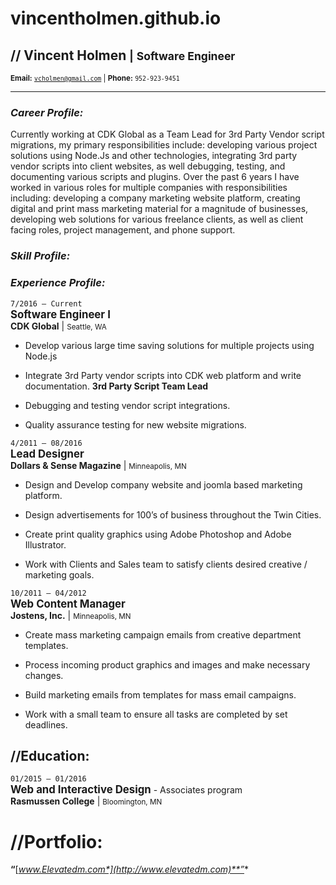# vincentholmen.github.io

## // Vincent Holmen <small>|</small> <small>Software Engineer</small>  
<small>**Email:** [`vcholmen@gmail.com`](mailto:vcholmen@gmail.com) | **Phone:** `952-923-9451`</small>

---
### *Career Profile:*  
Currently working at CDK Global as a Team Lead for 3rd Party Vendor
script migrations, my primary responsibilities include: developing
various project solutions using Node.Js and other technologies,
integrating 3rd party vendor scripts into client websites, as well
debugging, testing, and documenting various scripts and plugins. Over
the past 6 years I have worked in various roles for multiple companies
with responsibilities including: developing a company marketing website
platform, creating digital and print mass marketing material for a
magnitude of businesses, developing web solutions for various freelance
clients, as well as client facing roles, project management, and phone
support.

### *Skill Profile:*



### *Experience Profile:*


`7/2016 – Current`  
<span><big>**Software Engineer I**</big></span>  
<span>**CDK Global** | <small>Seattle, WA</small></span>  


-   Develop various large time saving solutions for multiple projects
    using Node.js

-   Integrate 3rd Party vendor scripts into CDK web platform and write
    documentation. **3rd Party Script Team Lead**  

-   Debugging and testing vendor script integrations.

-   Quality assurance testing for new website migrations.


`4/2011 – 08/2016`  
<span><big>**Lead Designer**</big></span>  
<span>**Dollars & Sense Magazine** | <small>Minneapolis, MN</small></span>  


-   Design and Develop company website and joomla based marketing
    platform.

-   Design advertisements for 100’s of business throughout the Twin
    Cities.

-   Create print quality graphics using Adobe Photoshop and Adobe
    Illustrator.

-   Work with Clients and Sales team to satisfy clients desired creative
    / marketing goals.



`10/2011 – 04/2012`  
<span><big>**Web Content Manager**</big></span>  
<span>**Jostens, Inc.** | <small>Minneapolis, MN</small></span>  

-   Create mass marketing campaign emails from creative department
    templates.

-   Process incoming product graphics and images and make necessary
    changes.


-   Build marketing emails from templates for mass email campaigns.

-   Work with a small team to ensure all tasks are completed by set
    deadlines.



## **//Education:**

`01/2015 – 01/2016`  
<span><big>**Web and Interactive Design**</big> - Associates program</span>  
<span>**Rasmussen College** | <small>Bloomington, MN</small></span>

**//Portfolio:**
================

**“**[*www.Elevatedm.com*](http://www.elevatedm.com)**”**
